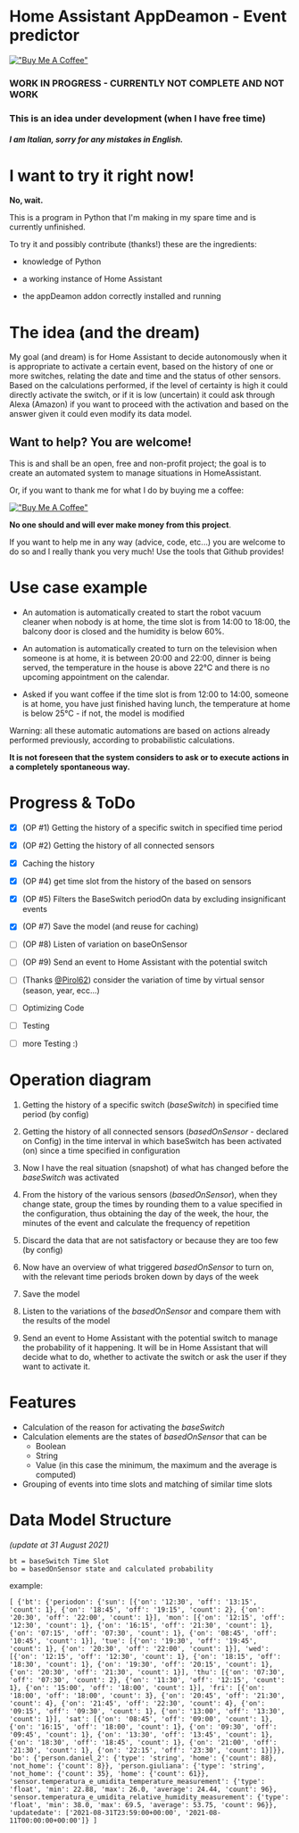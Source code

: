 # Home Assistant AppDeamon  - Event predictor

[!["Buy Me A Coffee"](https://www.buymeacoffee.com/assets/img/custom_images/orange_img.png)](https://www.buymeacoffee.com/dadaloop82)

### **WORK IN PROGRESS - CURRENTLY NOT COMPLETE AND NOT WORK**
### This is an idea under development (when I have free time)
#### *I am Italian, sorry for any mistakes in English.*

# I want to try it right now!
**No, wait.**

This is a program in Python that I'm making in my spare time and is currently unfinished.

To try it and possibly contribute (thanks!) these are the ingredients:

- knowledge of Python

- a working instance of Home Assistant
- the appDeamon addon correctly installed and running 

# The idea (and the dream)
My goal (and dream) is for Home Assistant to decide autonomously when it is appropriate to activate a certain event, based on the history of one or more switches, relating the date and time and the status of other sensors.
Based on the calculations performed, if the level of certainty is high it could directly activate the switch, or if it is low (uncertain) it could ask through Alexa (Amazon) if you want to proceed with the activation and based on the answer given it could even modify its data model.

## Want to help? You are welcome!
This is and shall be an open, free and non-profit project; the goal is to create an automated system to manage situations in HomeAssistant.

Or, if you want to thank me for what I do by buying me a coffee:

[!["Buy Me A Coffee"](https://www.buymeacoffee.com/assets/img/custom_images/orange_img.png)](https://www.buymeacoffee.com/dadaloop82)

**No one should and will ever make money from this project**.

If you want to help me in any way (advice, code, etc...) you are welcome to do so and I really thank you very much!
Use the tools that Github provides!


# Use case example

- An automation is automatically created to start the robot vacuum cleaner when nobody is at home, the time slot is from 14:00 to 18:00, the balcony door is closed and the humidity is below 60%.

- An automation is automatically created to turn on the television when someone is at home, it is between 20:00 and 22:00, dinner is being served, the temperature in the house is above 22°C and there is no upcoming appointment on the calendar.

- Asked if you want coffee if the time slot is from 12:00 to 14:00, someone is at home, you have just finished having lunch, the temperature at home is below 25°C - if not, the model is modified 

Warning: all these automatic automations are based on actions already performed previously, according to probabilistic calculations. 

**It is not foreseen that the system considers to ask or to execute actions in a completely spontaneous way.**

# Progress & ToDo

- [x] (OP #1) Getting the history of a specific switch in specified time period 
- [x] (OP #2) Getting the history of all connected sensors 
- [x] Caching the history
- [x] (OP #4) get time slot from the history of the based on sensors
- [x] (OP #5) Filters the BaseSwitch periodOn data by excluding insignificant events
- [x] (OP #7) Save the model (and reuse for caching)
- [ ] (OP #8) Listen of variation on baseOnSensor
- [ ] (OP #9) Send an event to Home Assistant with the potential switch

- [ ] (Thanks [@Pirol62](https://github.com/dadaloop82/HASS_AppDeamon_SwitchPredictor/issues/1)) consider the variation of time by virtual sensor (season, year, ecc...)

- [ ] Optimizing Code
- [ ] Testing
- [ ] more Testing :)

# Operation diagram

1. Getting the history of a specific switch (*baseSwitch*) in specified time period (by config)

2. Getting the history of all connected sensors (*basedOnSensor* - declared on Config) in the time interval in which baseSwitch has been activated (on) since a time specified in configuration
3. Now I have the real situation (snapshot) of what has changed before the *baseSwitch* was activated
4. From the history of the various sensors (*basedOnSensor*), when they change state, group the times by rounding them to a value specified in the configuration, thus obtaining the day of the week, the hour, the minutes of the event and calculate the frequency of repetition
5. Discard the data that are not satisfactory or because they are too few (by config)
6. Now have an overview of what triggered *basedOnSensor* to turn on, with the relevant time periods broken down by days of the week
7. Save the model
8. Listen to the variations of the *basedOnSensor* and compare them with the results of the model
9. Send an event to Home Assistant with the potential switch to manage the probability of it happening. It will be in Home Assistant that will decide what to do, whether to activate the switch or ask the user if they want to activate it.

# Features

- Calculation of the reason for activating the *baseSwitch*
- Calculation elements are the states of *basedOnSensor* that can be
    - Boolean
    - String
    - Value (in this case the minimum, the maximum and the average is computed) 
- Grouping of events into time slots and matching of similar time slots


# Data Model Structure
*(update at 31 August 2021)*



    bt = baseSwitch Time Slot
    bo = basedOnSensor state and calculated probability



example:

```
[ {'bt': {'periodon': {'sun': [{'on': '12:30', 'off': '13:15', 'count': 1}, {'on': '18:45', 'off': '19:15', 'count': 2}, {'on': '20:30', 'off': '22:00', 'count': 1}], 'mon': [{'on': '12:15', 'off': '12:30', 'count': 1}, {'on': '16:15', 'off': '21:30', 'count': 1}, {'on': '07:15', 'off': '07:30', 'count': 1}, {'on': '08:45', 'off': '10:45', 'count': 1}], 'tue': [{'on': '19:30', 'off': '19:45', 'count': 1}, {'on': '20:30', 'off': '22:00', 'count': 1}], 'wed': [{'on': '12:15', 'off': '12:30', 'count': 1}, {'on': '18:15', 'off': '18:30', 'count': 1}, {'on': '19:30', 'off': '20:15', 'count': 1}, {'on': '20:30', 'off': '21:30', 'count': 1}], 'thu': [{'on': '07:30', 'off': '07:30', 'count': 2}, {'on': '11:30', 'off': '12:15', 'count': 1}, {'on': '15:00', 'off': '18:00', 'count': 1}], 'fri': [{'on': '18:00', 'off': '18:00', 'count': 3}, {'on': '20:45', 'off': '21:30', 'count': 4}, {'on': '21:45', 'off': '22:30', 'count': 4}, {'on': '09:15', 'off': '09:30', 'count': 1}, {'on': '13:00', 'off': '13:30', 'count': 1}], 'sat': [{'on': '08:45', 'off': '09:00', 'count': 1}, {'on': '16:15', 'off': '18:00', 'count': 1}, {'on': '09:30', 'off': '09:45', 'count': 1}, {'on': '13:30', 'off': '13:45', 'count': 1}, {'on': '18:30', 'off': '18:45', 'count': 1}, {'on': '21:00', 'off': '21:30', 'count': 1}, {'on': '22:15', 'off': '23:30', 'count': 1}]}}, 'bo': {'person.daniel_2': {'type': 'string', 'home': {'count': 88}, 'not_home': {'count': 8}}, 'person.giuliana': {'type': 'string', 'not_home': {'count': 35}, 'home': {'count': 61}}, 'sensor.temperatura_e_umidita_temperature_measurement': {'type': 'float', 'min': 22.88, 'max': 26.0, 'average': 24.44, 'count': 96}, 'sensor.temperatura_e_umidita_relative_humidity_measurement': {'type': 'float', 'min': 38.0, 'max': 69.5, 'average': 53.75, 'count': 96}}, 'updatedate': ['2021-08-31T23:59:00+00:00', '2021-08-11T00:00:00+00:00']} ]
```
